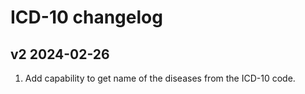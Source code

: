 # ICD-10 changelog

## v2 2024-02-26

1. Add capability to get name of the diseases from the ICD-10 code.
